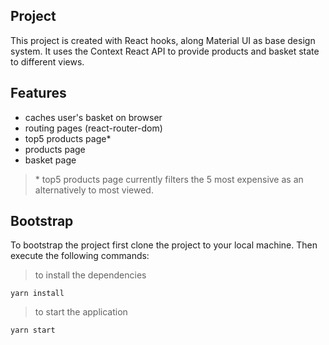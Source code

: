 ## Project

This project is created with React hooks, along Material UI as base design system. It uses the Context React API to provide products and basket state to different views.

## Features

- caches user's basket on browser
- routing pages (react-router-dom)
- top5 products page*
- products page
- basket page

> \* top5 products page currently filters the 5 most expensive as an alternatively to most viewed.

## Bootstrap

To bootstrap the project first clone the project to your local machine. Then execute the following commands:

> to install the dependencies

```
yarn install
```

> to start the application

```
yarn start
```
